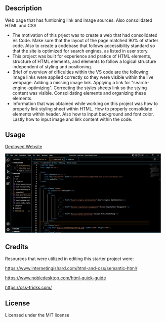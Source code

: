 # <Challenge-One-Horiseon>

## Description

Web page that has funtioning link and image sources. Also consolidated HTML and CSS

- The motivation of this prject was to create a web that had consolidated Vs Code. Make sure that the layout of the page matched 90% of starter code. Also to create a codebase that follows accessibility standard so that the site is optimized for search engines, as listed in user story. 
- This project was built for experience and pratice of HTML elements, structure of HTML elements, and elements to follow a logical structure independent of styling and positioning.
- Brief of overview of dificulties within the VS code are the following:
    Image links were applied correctly so they were visible within the live webpage.
    Adding a missing image link.
    Applying a link for "search-engine-optimizing".
    Correcting the styles sheets link so the stying content was visible. 
    Consolidating elements and organizing these elements.
- Information that was obtained while working on this project was how to properly link styling sheet within HTML. How to properly consolidate elements within header. Also how to input background and font color. Lastly how to input image and link content within the code. 

## Usage
[Deployed Website](https://mdoroha96.github.io/Challenge-One-Horiseon/)

![Screen Shot ](assets/Screenshot%202022-09-15%20124006.png)

## Credits

Resources that were utilized in editing this starter project were:

https://www.internetingishard.com/html-and-css/semantic-html/

https://www.nobledesktop.com/html-quick-guide

https://css-tricks.com/

## License

Licensed under the MIT license


